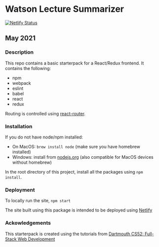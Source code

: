 # Watson Lecture Summarizer

[![Netlify Status](https://api.netlify.com/api/v1/badges/a6d596b1-9b84-48b9-9a09-bb04238b34ba/deploy-status)](https://app.netlify.com/sites/lecassist/deploys)

## May 2021

### Description

This repo contains a basic starterpack for a React/Redux frontend. It contains the following:

-   npm
-   webpack
-   eslint
-   babel
-   react
-   redux

Routing is controlled using [react-router](https://reactrouter.com/web/example/basic).

### Installation

If you do not have node/npm installed:

-   On MacOS: `brew install node` (make sure you have homebrew installed)
-   Windows: install from [nodejs.org](https://nodejs.org/en/) (also compatible for MacOS devices without homebrew)

In the root directory of this project, install all the packages using `npm install`.

### Deployment

To locally run the site, `npm start`

The site built using this package is intended to be deployed using [Netlify](https://www.netlify.com/)

### Ackowledgements

This starterpack is created using the tutorials from [Dartmouth CS52: Full-Stack Web Development](https://cs52.me)
